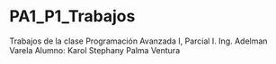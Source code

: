 # PA1_P1_Trabajos
Trabajos de la clase Programación Avanzada I, Parcial I. Ing. Adelman Varela Alumno: Karol Stephany Palma Ventura
